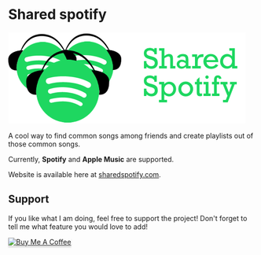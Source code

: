 # Shared spotify

![logo](frontend/public/logo.png)

A cool way to find common songs among friends and create playlists out of those common songs.

Currently, **Spotify** and **Apple Music** are supported.

Website is available here at [sharedspotify.com](sharedspotify.com).

## Support

If you like what I am doing, feel free to support the project! Don't forget to tell me what feature you would 
love to add! 

<a href="https://www.buymeacoffee.com/paulvidal" target="_blank"><img src="https://www.buymeacoffee.com/assets/img/custom_images/orange_img.png" alt="Buy Me A Coffee" style="height: 60px !important;width: 200px !important;box-shadow: 0px 3px 2px 0px rgba(190, 190, 190, 0.5) !important;-webkit-box-shadow: 0px 3px 2px 0px rgba(190, 190, 190, 0.5) !important;" ></a>

